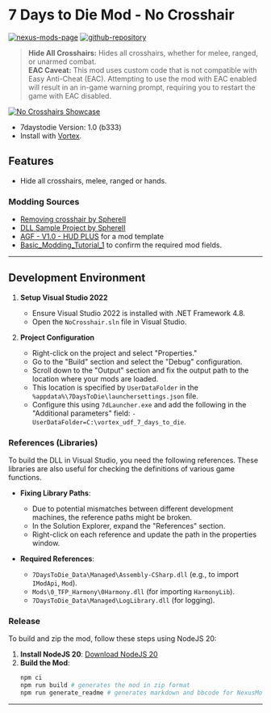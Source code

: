 [//]: # (DO NOT EDIT: This file has been autogenerated, any changes will be overwritten)
# 7 Days to Die Mod - No Crosshair

[![nexus-mods-page](https://img.shields.io/badge/Nexus%20Mod-No%20Crosshair%20-orange?style=flat-square&logo=spinrilla)](https://www.nexusmods.com/7daystodie/mods/5541)
[![github-repository](https://img.shields.io/badge/GitHub-Repository-green?style=flat-square&logo=github)](https://github.com/rdok/7daystodie_mod_no_crosshair)

> **Hide All Crosshairs:** Hides all crosshairs, whether for melee, ranged, or unarmed combat.  
> **EAC Caveat:** This mod uses custom code that is not compatible with Easy Anti-Cheat (EAC). Attempting to use the mod with EAC enabled will result in an in-game warning prompt, requiring you to restart the game with EAC disabled.

[![No Crosshairs Showcase](https://raw.githubusercontent.com/rdok/7daystodie_no_crosshair/main/documentation/showcase.webp)](https://www.nexusmods.com/7daystodie/mods/5541)

[//]: # ([![No Crosshairs Showcase]&#40;https://raw.githubusercontent.com/rdok/7daystodie_mod_no_crosshair/main/documentation/no_crosshair_showcase.webp&#41;]&#40;https://www.nexusmods.com/7daystodie/mods/5541&#41;)

- 7daystodie Version: 1.0 (b333)
- Install with [Vortex](https://www.nexusmods.com/about/vortex/).

## Features

- Hide all crosshairs, melee, ranged or hands.

### Modding Sources

- [Removing crosshair by SphereII](https://github.com/SphereII/SphereII.Mods/blob/f1216d54eb3f812037ef090bf116bfd8c66eee17/Mods/SphereII%20Clear%20UI/Harmony/ClearUI.cs#L181)
- [DLL Sample Project by SphereII](https://github.com/SphereII/SphereII.Mods/tree/master/Mods/SampleProject)
- [AGF - V1.0 - HUD PLUS](https://www.nexusmods.com/7daystodie/mods/870) for a mod template
- [Basic_Modding_Tutorial_1](https://7daystodie.fandom.com/wiki/Basic_Modding_Tutorial_1) to confirm the required mod fields.


***

[//]: # (DO NOT EDIT: This file has been autogenerated, any changes will be overwritten)
## Development Environment

1. **Setup Visual Studio 2022**

   - Ensure Visual Studio 2022 is installed with .NET Framework 4.8.
   - Open the `NoCrosshair.sln` file in Visual Studio.

2. **Project Configuration**
   - Right-click on the project and select "Properties."
   - Go to the "Build" section and select the "Debug" configuration.
   - Scroll down to the "Output" section and fix the output path to the location where your mods are loaded.
   - This location is specified by `UserDataFolder` in the `%appdata%\7DaysToDie\launchersettings.json` file.
   - Configure this using `7dLauncher.exe` and add the following in the "Additional parameters" field: `-UserDataFolder=C:\vortex_udf_7_days_to_die`.

### References (Libraries)

To build the DLL in Visual Studio, you need the following references. These libraries are also useful for checking the definitions of various game functions.

- **Fixing Library Paths**:

  - Due to potential mismatches between different development machines, the reference paths might be broken.
  - In the Solution Explorer, expand the "References" section.
  - Right-click on each reference and update the path in the properties window.

- **Required References**:
  - `7DaysToDie_Data\Managed\Assembly-CSharp.dll` (e.g., to import `IModApi`, `Mod`).
  - `Mods\0_TFP_Harmony\0Harmony.dll` (for importing `HarmonyLib`).
  - `7DaysToDie_Data\Managed\LogLibrary.dll` (for logging).

### Release

To build and zip the mod, follow these steps using NodeJS 20:

1. **Install NodeJS 20**: [Download NodeJS 20](https://github.com/coreybutler/nvm-windows)
2. **Build the Mod**:
   ```sh
   npm ci
   npm run build # generates the mod in zip format
   npm run generate_readme # generates markdown and bbcode for NexusMods
   ```


***

[//]: # (DO NOT EDIT: This file has been autogenerated, any changes will be overwritten)
